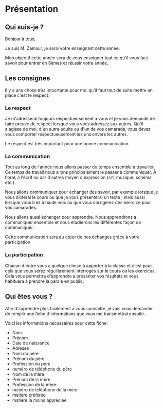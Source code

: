# Présentation

## Qui suis-je ?

Bonjour à tous,

Je suis M. Zamour, je serai votre enseignant cette année.

Mon objectif cette année sera de vous enseigner tout ce qu'il vous faut savoir pour entrer en 6èmes et réussir votre année.

## Les consignes

Il y a une chose très importante pour moi qu'il faut tout de suite mettre en place c'est le respect.

### Le respect

Je m'adresserai toujours respectueusement a vous et je vous demande de faire preuve de respect lorsque vous vous adressez aux autres.
Qu'il s'agisse de moi, d'un autre adulte ou d'un de vos camarade, vous devez vous comporter respectueusement les uns envers les autres.


Le respect est très important pour une bonne communication.

### La communication

Tout au long de l'année nous allons passer du temps ensemble à travailler. Ce temps de travail nous allons principalement le passer à communiquer. À l'oral, à l'écrit ou par d'autres moyen d'expression (art, musique, schéma, etc.).

Nous allons communiquer pour échanger des savoir, par exemple lorsque je vous dicterai le cours ou que je vous présenterai un texte ; mais aussi lorsque vous lirez à haute voix ou que vous corrigerez des exercice pour vos camarades.

Nous allons aussi échanger pour apprendre. Nous apprendrons a communiquer ensemble et nous étudierons les différentes façon de communiquer.

Cette communication sera au cœur de nos échanges grâce à votre participation

### La participation

Chacun d'entre vous a quelque chose à apporter à la classe et c'est pour cela que vous serez régulièrement interrogés sur le cours ou les exercices. Cela vous permettra d'apprendre a présenter vos résultats et vous habituera à prendre la parole en public.

## Qui êtes vous ?

Afin d'apprendre plus facilement à vous connaître, je vais vous demander de remplir une fiche d'informations que vous me transmettrai ensuite.

Voici les informations nécessaires pour cette fiche:

- Nom
- Prénom
- Date de naissance
- Adresse
- Nom du père
- Prénom du père
- Profession du père
- numéro de téléphone du père
- Nom de la mère
- Prénom de la mère
- Profession de la mère
- numéro de téléphone de la mère
- matière préférée
- matière la moins appréciée